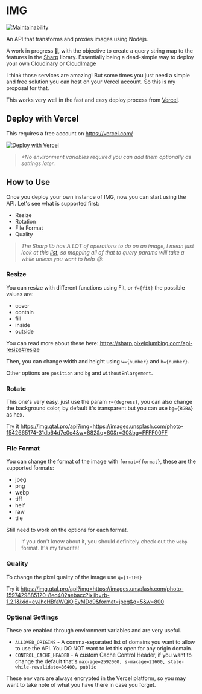 # IMG

[![Maintainability](https://api.codeclimate.com/v1/badges/956705d13e2de554a2b3/maintainability)](https://codeclimate.com/github/juanpujol/img/maintainability)

An API that transforms and proxies images using Nodejs.

A work in progress  🚧, with the objective to create a query string map to the features in the [Sharp](https://github.com/lovell/sharp) library. Essentially being a dead-simple way to deploy your own [Cloudinary](https://cloudinary.com/) or [CloudImage](https://www.cloudimage.io/)

I think those services are amazing! But some times you just need a simple and free solution you can host on your Vercel account. So this is my proposal for that.

This works very well in the fast and easy deploy process from [Vercel](https://vercel.com).

## Deploy with Vercel

This requires a free account on https://vercel.com/

[![Deploy with Vercel](https://vercel.com/button)](https://vercel.com/import/git?s=https%3A%2F%2Fgithub.com%2Fjuanpujol%2Fipw&project-name=ipw&repository-name=ipw)

> _*No environment variables required you can add them optionally as settings later._

## How to Use

Once you deploy your own instance of IMG, now you can start using the API. Let's see what is supported first:

- Resize
- Rotation
- File Format
- Quality

> _The Sharp lib has A LOT of operations to do on an image, I mean just look at this [list](https://sharp.pixelplumbing.com/api-operation), so mapping all of that to query params will take a while unless you want to help 😉._

### Resize
You can resize with different functions using Fit, or `f={fit}` the possible values are:

- cover
- contain
- fill
- inside
- outside

You can read more about these here: https://sharp.pixelplumbing.com/api-resize#resize

Then, you can change width and height using `w={number}` and `h={number}`.

Other options are `position` and `bg` and `withoutEnlargement`.

### Rotate
This one's very easy, just use the param `r={degress}`, you can also change the background color, by default it's transparent but you can use `bg={RGBA}` as hex.

Try it
https://img.qtal.pro/api?img=https://images.unsplash.com/photo-1542665174-31db64d7e0e4&w=882&q=80&r=30&bg=FFFF00FF

### File Format
You can change the format of the image with `format={format}`, these are the supported formats:

- jpeg
- png
- webp
- tiff
- heif
- raw
- tile

Still need to work on the options for each format.

> If you don't know about it, you should definitely check out the `webp` format. It's my favorite!

### Quality
To change the pixel quality of the image use `q={1-100}`

Try it
https://img.qtal.pro/api?img=https://images.unsplash.com/photo-1597429885120-8ec402aebacc?ixlib=rb-1.2.1&ixid=eyJhcHBfaWQiOjEyMDd9&format=jpeg&q=5&w=800

### Optional Settings

These are enabled through environment variables and are very useful.

- `ALLOWED_ORIGINS` - A comma-separated list of domains you want to allow to use the API. You DO NOT want to let this open for any origin domain.
- `CONTROL_CACHE_HEADER` - A custom Cache Control Header, if you want to change the default that's `max-age=2592000, s-maxage=21600, stale-while-revalidate=86400, public`

These env vars are always encrypted in the Vercel platform, so you may want to take note of what you have there in case you forget.